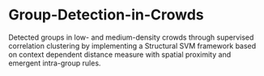 # Group-Detection-in-Crowds
Detected groups in low- and medium-density crowds through supervised correlation clustering by implementing a Structural SVM framework based on context dependent distance measure with spatial proximity and emergent intra-group rules.

